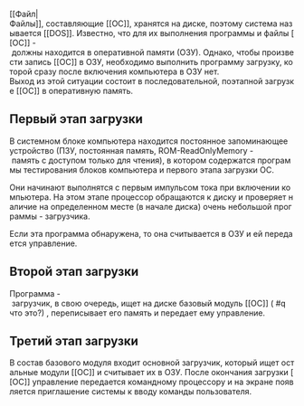 [[Файл|Файлы]], составляющие [[ОС]], хранятся на диске, поэтому система называется [[DOS]]. Известно, что для их выполнения программы и файлы [[ОС]] - должны находится в оперативной памяти (ОЗУ). Однако, чтобы произвести запись [[ОС]] в ОЗУ, необходимо выполнить программу загрузку, которой сразу после включения компьютера в ОЗУ нет. 
Выход из этой ситуации состоит в последовательной, поэтапной загрузке [[ОС]] в оперативную память.

## Первый этап загрузки
В системном блоке компьютера находится постоянное запоминающее устройство (ПЗУ, постоянная память, ROM-ReadOnlyMemory - память с доступом только для чтения), в котором содержатся программы тестирования блоков компьютера и первого этапа загрузки ОС. 

Они начинают выполнятся с первым импульсом тока при включении компьютера. На этом этапе процессор обращаются к диску и проверяет наличие на определенном месте (в начале диска) очень небольшой программы - загрузчика. 

Если эта программа обнаружена, то она считывается в ОЗУ и ей передается управление.
    
##  Второй этап загрузки
Программа - загрузчик, в свою очередь, ищет на диске базовый модуль [[ОС]] ( #q что это?) , переписывает его память и передает ему управление.
    
##  Третий этап загрузки
В состав базового модуля входит основной загрузчик, который ищет остальные модули [[ОС]] и считывает их в ОЗУ. После окончания загрузки [[ОС]] управление передается командному процессору и на экране появляется приглашение системы к вводу команды пользователя.
    
